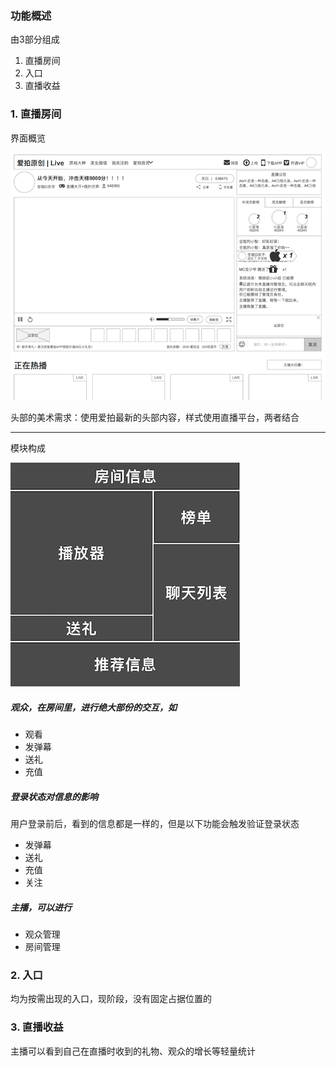 ### 功能概述
由3部分组成

1. 直播房间
2. 入口
3. 直播收益


### 1. 直播房间
界面概览

![](img/all.png)

头部的美术需求：使用爱拍最新的头部内容，样式使用直播平台，两者结合

---

模块构成

![模块构成](img/module.png)

##### 观众，在房间里，进行绝大部份的交互，如

* 观看
* 发弹幕
* 送礼
* 充值

##### 登录状态对信息的影响
用户登录前后，看到的信息都是一样的，但是以下功能会触发验证登录状态

* 发弹幕
* 送礼
* 充值
* 关注

##### 主播，可以进行

* 观众管理
* 房间管理


### 2. 入口
均为按需出现的入口，现阶段，没有固定占据位置的


### 3. 直播收益
主播可以看到自己在直播时收到的礼物、观众的增长等轻量统计